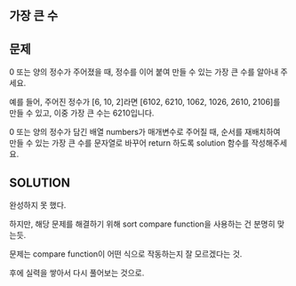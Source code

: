 가장 큰 수
----------
문제
----
0 또는 양의 정수가 주어졌을 때, 정수를 이어 붙여 만들 수 있는 가장 큰 수를 알아내 주세요.

예를 들어, 주어진 정수가 [6, 10, 2]라면 [6102, 6210, 1062, 1026, 2610, 2106]를 만들 수 있고, 이중 가장 큰 수는 6210입니다.

0 또는 양의 정수가 담긴 배열 numbers가 매개변수로 주어질 때, 순서를 재배치하여 만들 수 있는 가장 큰 수를 문자열로 바꾸어 return 하도록 solution 함수를 작성해주세요.

SOLUTION
---------
완성하지 못 했다.

하지만, 해당 문제를 해결하기 위해 sort compare function을 사용하는 건 분명히 맞는듯.

문제는 compare function이 어떤 식으로 작동하는지 잘 모르겠다는 것.

후에 실력을 쌓아서 다시 풀어보는 것으로.
